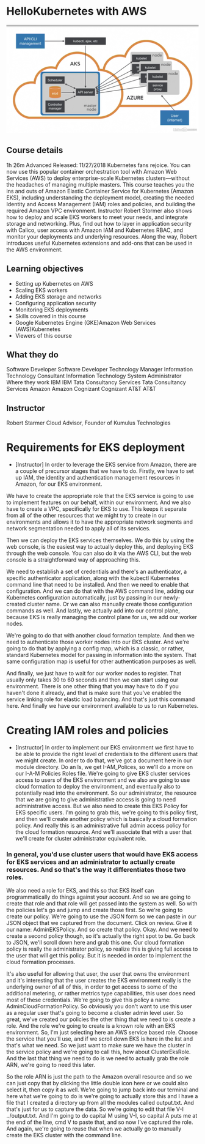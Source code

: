 # HelloKubernetes with AWS

![Kube architecture][logo]

[logo]: https://github.com/ramiljoaquin/HelloKubernetes_AKS/blob/master/assets/KubeArchitecture.png 'Kubernetes architecture'

## Course details

1h 26m Advanced Released: 11/27/2018
Kubernetes fans rejoice. You can now use this popular container orchestration tool with Amazon Web Services (AWS) to deploy enterprise-scale Kubernetes clusters—without the headaches of managing multiple masters. This course teaches you the ins and outs of Amazon Elastic Container Service for Kubernetes (Amazon EKS), including understanding the deployment model, creating the needed Identity and Access Management (IAM) roles and policies, and building the required Amazon VPC environment. Instructor Robert Stormer also shows how to deploy and scale EKS workers to meet your needs, and integrate storage and networking. Plus, find out how to layer in application security with Calico, user access with Amazon IAM and Kubernetes RBAC, and monitor your deployments and underlying resources. Along the way, Robert introduces useful Kubernetes extensions and add-ons that can be used in the AWS environment.

## Learning objectives

- Setting up Kubernetes on AWS
- Scaling EKS workers
- Adding EKS storage and networks
- Configuring application security
- Monitoring EKS deployments
- Skills covered in this course
- Google Kubernetes Engine (GKE)Amazon Web Services (AWS)Kubernetes
- Viewers of this course

## What they do

Software Developer Software Developer Technology Manager Information Technology Consultant Information Technology System Administrator
Where they work
IBM IBM Tata Consultancy Services Tata Consultancy Services Amazon Amazon Cognizant Cognizant AT&T AT&T

## Instructor
Robert Starmer
Cloud Advisor, Founder of Kumulus Technologies



# Requirements for EKS deployment

- [Instructor] In order to leverage the EKS service from Amazon, there are a couple of precursor stages that we have to do. Firstly, we have to set up IAM, the identity and authentication management resources in Amazon, for our EKS environment. 

We have to create the appropriate role that the EKS service is going to use to implement features on our behalf, within our environment. And we also have to create a VPC, specifically for EKS to use. This keeps it separate from all of the other resources that we might try to create in our environments and allows it to have the appropriate network segments and network segmentation needed to apply all of its services. 

Then we can deploy the EKS services themselves. We do this by using the web console, is the easiest way to actually deploy this, and deploying EKS through the web console. You can also do it via the AWS CLI, but the web console is a straightforward way of approaching this. 

We need to establish a set of credentials and there's an authenticator, a specific authenticator application, along with the kubectl Kubernetes command line that need to be installed. And then we need to enable that configuration. And we can do that with the AWS command line, adding our Kubernetes configuration automatically, just by passing in our newly-created cluster name. Or we can also manually create those configuration commands as well. And lastly, we actually add into our control plane, because EKS is really managing the control plane for us, we add our worker nodes. 

We're going to do that with another cloud formation template. And then we need to authenticate those worker nodes into our EKS cluster. And we're going to do that by applying a config map, which is a classic, or rather, standard Kubernetes model for passing in information into the system. That same configuration map is useful for other authentication purposes as well. 

And finally, we just have to wait for our worker nodes to register. That usually only takes 30 to 60 seconds and then we can start using our environment. There is one other thing that you may have to do if you haven't done it already, and that is make sure that you've enabled the service linking role for elastic load balancing. And that's just this command here. And finally we have our environment available to us to run Kubernetes.



# Creating IAM roles and policies
- [Instructor] In order to implement our EKS environment we first have to be able to provide the right level of credentials to the different users that we might create. In order to do that, we've got a document here in our module directory. Do an ls, we get I-AM_Polices, so we'll do a more on our I-A-M Policies Roles file. We're going to give EKS cluster services access to users of the EKS environment and we also are going to use cloud formation to deploy the environment, and eventually also to potentially read into the environment. So our administrator, the resource that we are going to give administrative access is going to need administrative access. But we also need to create this EKS Policy for EKS specific users. I'm going to grab this, we're going to this policy first, and then we'll create another policy which is basically a cloud formation policy. And really this is an administrative full admin access policy for the cloud formation resource. And we'll associate that with a user that we'll create for cluster administrator equivalent role. 

### In general, you'd use cluster users that would have EKS access for EKS services and an administrator to actually create resources. And so that's the way it differentiates those two roles.

We also need a role for EKS, and this so that EKS itself can programmatically do things against your account. And so we are going to create that role and that role will get passed into the system as well. So with the policies let's go and jump and create those first. So we're going to create our policy. We're going to use the JSON form so we can paste in our JSON object that we captured from the document. Click on review. Give it our name: AdminEKSPolicy. And so create that policy. Okay. And we need to create a second policy though, so it's actually the right spot to be. Go back to JSON, we'll scroll down here and grab this one. Our cloud formation policy is really the administrator policy, so realize this is giving full access to the user that will get this policy. But it is needed in order to implement the cloud formation processes. 


It's also useful for allowing that user, the user that owns the environment and it's interesting that the user creates the EKS environment really is the underlying owner of all of this, in order to get access to some of the additional metering, or rather metrics type capabilities, this user does need most of these credentials. We're going to give this policy a name: AdminCloudFormationPolicy. So obviously you don't want to use this user as a regular user that's going to become a cluster admin level user. So great, we've created our policies the other thing that we need to is create a role. And the role we're going to create is a known role with an EKS environment. So, I'm just selecting here an AWS service based role. Choose the service that you'll use, and if we scroll down EKS is here in the list and that's what we need. So we just want to make sure we have the cluster in the service policy and we're going to call this, how about ClusterEksRole. And the last that thing we need to do is we need to actually grab the role ARN, we're going to need this later. 


So the role ARN is just the path to the Amazon overall resource and so we can just copy that by clicking the little double icon here or we could also select it, then copy it as well. We're going to jump back into our terminal and here what we're going to do is we're going to actually store this and I have a file that I created a directory up from all the modules called output.txt. And that's just for us to capture the data. So we're going to edit that file V-I ../output.txt. And I'm going to do capital M using V-I, so capital A puts me at the end of the line, cmd V to paste that, and so now I've captured the role. And again, we're going to reuse that when we actually go to manually create the EKS cluster with the command line.
